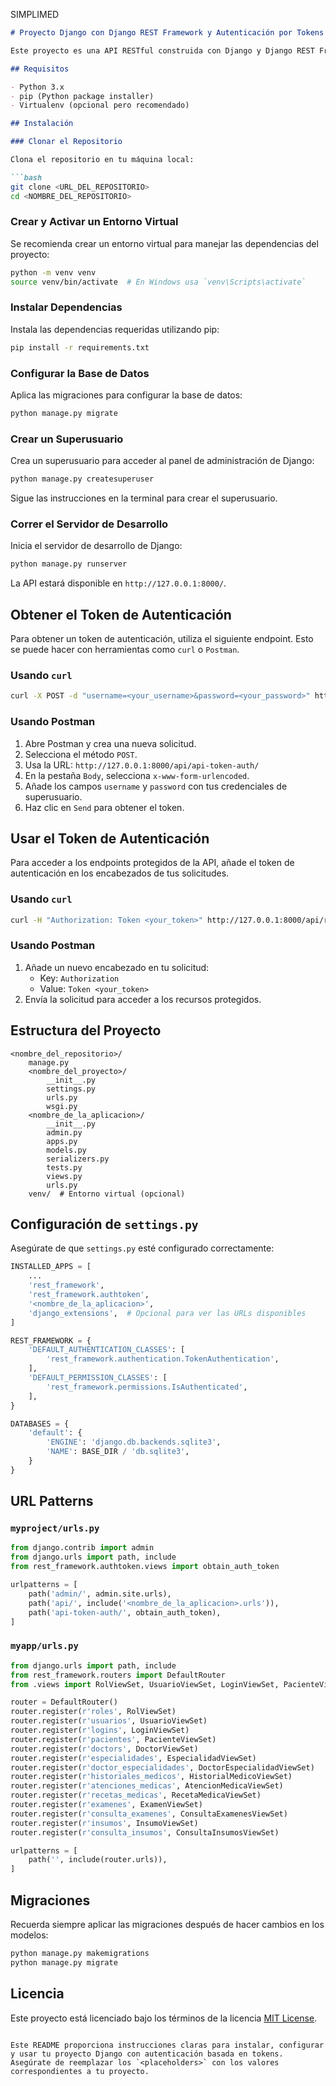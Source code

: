 SIMPLIMED
```markdown
# Proyecto Django con Django REST Framework y Autenticación por Tokens

Este proyecto es una API RESTful construida con Django y Django REST Framework, utilizando autenticación basada en tokens.

## Requisitos

- Python 3.x
- pip (Python package installer)
- Virtualenv (opcional pero recomendado)

## Instalación

### Clonar el Repositorio

Clona el repositorio en tu máquina local:

```bash
git clone <URL_DEL_REPOSITORIO>
cd <NOMBRE_DEL_REPOSITORIO>
```

### Crear y Activar un Entorno Virtual

Se recomienda crear un entorno virtual para manejar las dependencias del proyecto:

```bash
python -m venv venv
source venv/bin/activate  # En Windows usa `venv\Scripts\activate`
```

### Instalar Dependencias

Instala las dependencias requeridas utilizando pip:

```bash
pip install -r requirements.txt
```

### Configurar la Base de Datos

Aplica las migraciones para configurar la base de datos:

```bash
python manage.py migrate
```

### Crear un Superusuario

Crea un superusuario para acceder al panel de administración de Django:

```bash
python manage.py createsuperuser
```

Sigue las instrucciones en la terminal para crear el superusuario.

### Correr el Servidor de Desarrollo

Inicia el servidor de desarrollo de Django:

```bash
python manage.py runserver
```

La API estará disponible en `http://127.0.0.1:8000/`.

## Obtener el Token de Autenticación

Para obtener un token de autenticación, utiliza el siguiente endpoint. Esto se puede hacer con herramientas como `curl` o `Postman`.

### Usando `curl`

```bash
curl -X POST -d "username=<your_username>&password=<your_password>" http://127.0.0.1:8000/api/api-token-auth/
```

### Usando Postman

1. Abre Postman y crea una nueva solicitud.
2. Selecciona el método `POST`.
3. Usa la URL: `http://127.0.0.1:8000/api/api-token-auth/`
4. En la pestaña `Body`, selecciona `x-www-form-urlencoded`.
5. Añade los campos `username` y `password` con tus credenciales de superusuario.
6. Haz clic en `Send` para obtener el token.

## Usar el Token de Autenticación

Para acceder a los endpoints protegidos de la API, añade el token de autenticación en los encabezados de tus solicitudes.

### Usando `curl`

```bash
curl -H "Authorization: Token <your_token>" http://127.0.0.1:8000/api/roles/
```

### Usando Postman

1. Añade un nuevo encabezado en tu solicitud:
   - Key: `Authorization`
   - Value: `Token <your_token>`
2. Envía la solicitud para acceder a los recursos protegidos.

## Estructura del Proyecto

```
<nombre_del_repositorio>/
    manage.py
    <nombre_del_proyecto>/
        __init__.py
        settings.py
        urls.py
        wsgi.py
    <nombre_de_la_aplicacion>/
        __init__.py
        admin.py
        apps.py
        models.py
        serializers.py
        tests.py
        views.py
        urls.py
    venv/  # Entorno virtual (opcional)
```

## Configuración de `settings.py`

Asegúrate de que `settings.py` esté configurado correctamente:

```python
INSTALLED_APPS = [
    ...
    'rest_framework',
    'rest_framework.authtoken',
    '<nombre_de_la_aplicacion>',
    'django_extensions',  # Opcional para ver las URLs disponibles
]

REST_FRAMEWORK = {
    'DEFAULT_AUTHENTICATION_CLASSES': [
        'rest_framework.authentication.TokenAuthentication',
    ],
    'DEFAULT_PERMISSION_CLASSES': [
        'rest_framework.permissions.IsAuthenticated',
    ],
}

DATABASES = {
    'default': {
        'ENGINE': 'django.db.backends.sqlite3',
        'NAME': BASE_DIR / 'db.sqlite3',
    }
}
```

## URL Patterns

### `myproject/urls.py`

```python
from django.contrib import admin
from django.urls import path, include
from rest_framework.authtoken.views import obtain_auth_token

urlpatterns = [
    path('admin/', admin.site.urls),
    path('api/', include('<nombre_de_la_aplicacion>.urls')),
    path('api-token-auth/', obtain_auth_token),
]
```

### `myapp/urls.py`

```python
from django.urls import path, include
from rest_framework.routers import DefaultRouter
from .views import RolViewSet, UsuarioViewSet, LoginViewSet, PacienteViewSet, DoctorViewSet, EspecialidadViewSet, DoctorEspecialidadViewSet, HistorialMedicoViewSet, AtencionMedicaViewSet, RecetaMedicaViewSet, ExamenViewSet, ConsultaExamenesViewSet, InsumoViewSet, ConsultaInsumosViewSet

router = DefaultRouter()
router.register(r'roles', RolViewSet)
router.register(r'usuarios', UsuarioViewSet)
router.register(r'logins', LoginViewSet)
router.register(r'pacientes', PacienteViewSet)
router.register(r'doctors', DoctorViewSet)
router.register(r'especialidades', EspecialidadViewSet)
router.register(r'doctor_especialidades', DoctorEspecialidadViewSet)
router.register(r'historiales_medicos', HistorialMedicoViewSet)
router.register(r'atenciones_medicas', AtencionMedicaViewSet)
router.register(r'recetas_medicas', RecetaMedicaViewSet)
router.register(r'examenes', ExamenViewSet)
router.register(r'consulta_examenes', ConsultaExamenesViewSet)
router.register(r'insumos', InsumoViewSet)
router.register(r'consulta_insumos', ConsultaInsumosViewSet)

urlpatterns = [
    path('', include(router.urls)),
]
```

## Migraciones

Recuerda siempre aplicar las migraciones después de hacer cambios en los modelos:

```bash
python manage.py makemigrations
python manage.py migrate
```

## Licencia

Este proyecto está licenciado bajo los términos de la licencia [MIT License](LICENSE).
```

Este README proporciona instrucciones claras para instalar, configurar y usar tu proyecto Django con autenticación basada en tokens. Asegúrate de reemplazar los `<placeholders>` con los valores correspondientes a tu proyecto.
